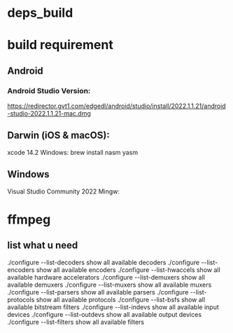 # deps_build

# build requirement
## Android
### Android Studio Version:
https://redirector.gvt1.com/edgedl/android/studio/install/2022.1.1.21/android-studio-2022.1.1.21-mac.dmg


## Darwin (iOS & macOS):
xcode 14.2
Windows:
brew install nasm yasm

## Windows
Visual Studio Community 2022
Mingw:

# ffmpeg
## list what u need
./configure --list-decoders          show all available decoders
./configure --list-encoders          show all available encoders
./configure --list-hwaccels          show all available hardware accelerators
./configure --list-demuxers          show all available demuxers
./configure --list-muxers            show all available muxers
./configure --list-parsers           show all available parsers
./configure --list-protocols         show all available protocols
./configure --list-bsfs              show all available bitstream filters
./configure --list-indevs            show all available input devices
./configure --list-outdevs           show all available output devices
./configure --list-filters           show all available filters